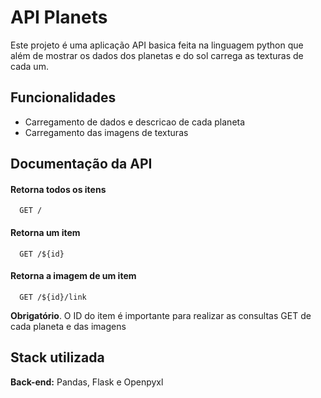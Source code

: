 
# API Planets

Este projeto é uma aplicação API basica feita na linguagem python que além de mostrar os dados dos planetas e do sol carrega as texturas de cada um.




## Funcionalidades

- Carregamento de dados e descricao de cada planeta
- Carregamento das imagens de texturas



## Documentação da API

#### Retorna todos os itens

```http
  GET /
```

#### Retorna um item

```http
  GET /${id}
```

#### Retorna a imagem de um item

```http
  GET /${id}/link
```

**Obrigatório**. O ID do item é importante para realizar as consultas GET de cada planeta e das imagens




## Stack utilizada

**Back-end:** Pandas, Flask e Openpyxl

